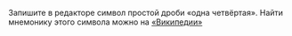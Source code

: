 Запишите в редакторе символ простой дроби «одна четвёртая». Найти мнемонику этого символа можно на [«Википедии»](https://ru.wikipedia.org/wiki/Мнемоники_в_HTML)
